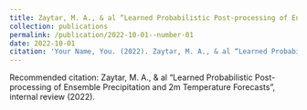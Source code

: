 ```yaml
---
title: Zaytar, M. A., & al “Learned Probabilistic Post-processing of Ensemble Precipitation and 2m Temperature Forecasts”, internal review (2022).
collection: publications
permalink: /publication/2022-10-01--number-01
date: 2022-10-01
citation: 'Your Name, You. (2022). Zaytar, M. A., & al “Learned Probabilistic Post-processing of Ensemble Precipitation and 2m Temperature Forecasts”, internal review (2022). <i>Journal X</i>. 1(1).'
---
```


Recommended citation: Zaytar, M. A., & al “Learned Probabilistic Post-processing of Ensemble Precipitation and 2m Temperature Forecasts”, internal review (2022).
